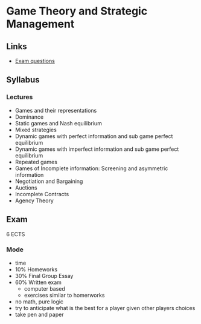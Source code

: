 # Game Theory and Strategic Management

## Links

- [Exam questions](exam.md)

## Syllabus

### Lectures

- Games and their representations
- Dominance
- Static games and Nash equilibrium
- Mixed strategies
- Dynamic games with perfect information and sub game perfect equilibrium
- Dynamic games with imperfect information and sub game perfect equilibrium
- Repeated games
- Games of Incomplete information: Screening and asymmetric information
- Negotiation and Bargaining
- Auctions
- Incomplete Contracts
- Agency Theory

## Exam

6 ECTS

### Mode

- time
- 10% Homeworks
- 30% Final Group Essay
- 60% Written exam
	- computer based
	- exercises similar to homerworks
- no math, pure logic
- try to anticipate what is the best for a player given other players choices
- take pen and paper

